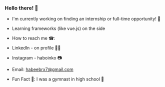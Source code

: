 ### Hello there! 👋

- I'm currently working on finding an internship or full-time opportunity! 🔭
- Learning frameworks (like vue.js) on the side
- How to reach me ☎:
-   LinkedIn - on profile 🤵‍♂️
-   Instagram - haboinko 📷 
-   Email: habeebrx7@gmail.com

- Fun Fact 🤔: I was a gymnast in high school 🚶



<!--
**SlasherGeo/SlasherGeo** is a ✨ _special_ ✨ repository because its `README.md` (this file) appears on your GitHub profile.

Here are some ideas to get you started:

- 🔭 I’m currently working on ...
- 🌱 I’m currently learning ...
- 👯 I’m looking to collaborate on ...
- 🤔 I’m looking for help with ...
- 💬 Ask me about ...
- 📫 How to reach me: ...
- 😄 Pronouns: ...
- ⚡ Fun fact: ...
-->
